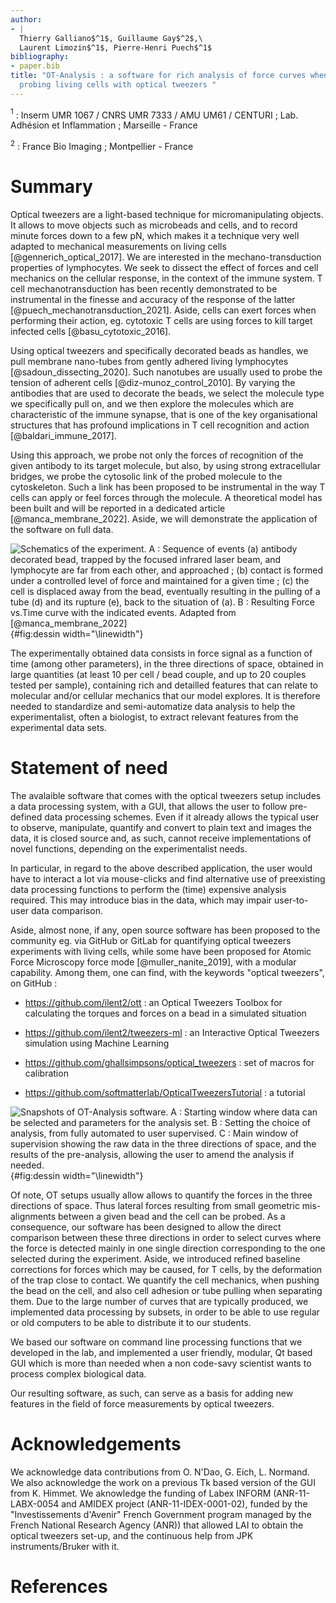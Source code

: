 ```yaml
---
author:
- |
  Thierry Galliano$^1$, Guillaume Gay$^2$,\
  Laurent Limozin$^1$, Pierre-Henri Puech$^1$
bibliography:
- paper.bib
title: "OT-Analysis : a software for rich analysis of force curves when
  probing living cells with optical tweezers "
---
```


$^1$ : Inserm UMR 1067 / CNRS UMR 7333 / AMU UM61 / CENTURI ; Lab.
Adhésion et Inflammation ; Marseille - France

$^2$ : France Bio Imaging ; Montpellier - France

# Summary

Optical tweezers are a light-based technique for micromanipulating
objects. It allows to move objects such as microbeads and cells, and to
record minute forces down to a few pN, which makes it a technique very
well adapted to mechanical measurements on living cells
[@gennerich_optical_2017]. We are interested in the mechano-transduction
properties of lymphocytes. We seek to dissect the effect of forces and
cell mechanics on the cellular response, in the context of the immune
system. T cell mechanotransduction has been recently demonstrated to be
instrumental in the finesse and accuracy of the response of the latter
[@puech_mechanotransduction_2021]. Aside, cells can exert forces when
performing their action, eg. cytotoxic T cells are using forces to kill
target infected cells [@basu_cytotoxic_2016].

Using optical tweezers and specifically decorated beads as handles, we
pull membrane nano-tubes from gently adhered living lymphocytes
[@sadoun_dissecting_2020]. Such nanotubes are usually used to probe the
tension of adherent cells [@diz-munoz_control_2010]. By varying the
antibodies that are used to decorate the beads, we select the molecule
type we specifically pull on, and we then explore the molecules which
are characteristic of the immune synapse, that is one of the key
organisational structures that has profound implications in T cell
recognition and action [@baldari_immune_2017].

Using this approach, we probe not only the forces of recognition of the
given antibody to its target molecule, but also, by using strong
extracellular bridges, we probe the cytosolic link of the probed
molecule to the cytoskeleton. Such a link has been proposed to be
instrumental in the way T cells can apply or feel forces through the
molecule. A theoretical model has been built and will be reported in a
dedicated article [@manca_membrane_2022]. Aside, we will demonstrate the
application of the software on full data.

![Schematics of the experiment. A : Sequence of events (a) antibody
decorated bead, trapped by the focused infrared laser beam, and
lymphocyte are far from each other, and approached ; (b) contact is
formed under a controlled level of force and maintained for a given time
; (c) the cell is displaced away from the bead, eventually resulting in
the pulling of a tube (d) and its rupture (e), back to the situation of
(a). B : Resulting Force vs.Time curve with the indicated events.
Adapted from [@manca_membrane_2022]](dessin2.png){#fig:dessin
width="\\linewidth"}

The experimentally obtained data consists in force signal as a function
of time (among other parameters), in the three directions of space,
obtained in large quantities (at least 10 per cell / bead couple, and up
to 20 couples tested per sample), containing rich and detailled features
that can relate to molecular and/or cellular mechanics that our model
explores. It is therefore needed to standardize and semi-automatize data
analysis to help the experimentalist, often a biologist, to extract
relevant features from the experimental data sets.

# Statement of need

The avalaible software that comes with the optical tweezers setup
includes a data processing system, with a GUI, that allows the user to
follow pre-defined data processing schemes. Even if it already allows
the typical user to observe, manipulate, quantify and convert to plain
text and images the data, it is closed source and, as such, cannot
receive implementations of novel functions, depending on the
experimentalist needs.

In particular, in regard to the above described application, the user
would have to interact a lot via mouse-clicks and find alternative use
of preexisting data processing functions to perform the (time) expensive
analysis required. This may introduce bias in the data, which may impair
user-to-user data comparison.

Aside, almost none, if any, open source software has been proposed to
the community eg. via GitHub or GitLab for quantifying optical tweezers
experiments with living cells, while some have been proposed for Atomic
Force Microscopy force mode [@muller_nanite_2019], with a modular
capability. Among them, one can find, with the keywords \"optical
tweezers\", on GitHub :

-   https://github.com/ilent2/ott : an Optical Tweezers Toolbox for
    calculating the torques and forces on a bead in a simulated
    situation

-   https://github.com/ilent2/tweezers-ml : an Interactive Optical
    Tweezers simulation using Machine Learning

-   https://github.com/ghallsimpsons/optical_tweezers : set of macros
    for calibration

-   https://github.com/softmatterlab/OpticalTweezersTutorial : a
    tutorial

![Snapshots of OT-Analysis software. A : Starting window where data can
be selected and parameters for the analysis set. B : Setting the choice
of analysis, from fully automated to user supervised. C : Main window of
supervision showing the raw data in the three directions of space, and
the results of the pre-analysis, allowing the user to amend the analysis
if needed.](dessin.png){#fig:dessin width="\\linewidth"}

Of note, OT setups usually allow allows to quantify the forces in the
three directions of space. Thus lateral forces resulting from small
geometric mis-alignments between a given bead and the cell can be
probed. As a consequence, our software has been designed to allow the
direct comparison between these three directions in order to select
curves where the force is detected mainly in one single direction
corresponding to the one selected during the experiment. Aside, we
introduced refined baseline corrections for forces which may be caused,
for T cells, by the deformation of the trap close to contact. We
quantify the cell mechanics, when pushing the bead on the cell, and also
cell adhesion or tube pulling when separating them. Due to the large
number of curves that are typically produced, we implemented data
processing by subsets, in order to be able to use regular or old
computers to be able to distribute it to our students.

We based our software on command line processing functions that we
developed in the lab, and implemented a user friendly, modular, Qt based
GUI which is more than needed when a non code-savy scientist wants to
process complex biological data.

Our resulting software, as such, can serve as a basis for adding new
features in the field of force measurements by optical tweezers.

# Acknowledgements

We acknowledge data contributions from O. N'Dao, G. Eich, L. Normand. We
also acknowledge the work on a previous Tk based version of the GUI from
K. Himmet. We aknowledge the funding of Labex INFORM (ANR-11-LABX-0054
and AMIDEX project (ANR-11-IDEX-0001-02), funded by the
\"Investissements d'Avenir\" French Government program managed by the
French National Research Agency (ANR)) that allowed LAI to obtain the
optical tweezers set-up, and the continuous help from JPK
instruments/Bruker with it.

# References
